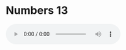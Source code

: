# Numbers 13

<audio controls>
  <source src="https://openbible.com/audio/hays/BSB_04_Num_013_H.mp3" type="audio/mp3" />
  <a href="https://openbible.com/audio/hays/BSB_04_Num_013_H.mp3" download="https://openbible.com/audio/hays/BSB_04_Num_013_H.mp3">Download MP3 audio</a>.
</audio>

<!--@include: @/bible/translations/bsb/04_num/verses/013.md-->
